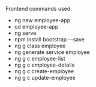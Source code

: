 Frontend commands used:

- ng new employee-app
- cd employee-app
- ng serve
- npm install bootstrap --save
- ng g class employee
- ng generate service employee
- ng g c employee-list
- ng g c employee-details
- ng g c create-employee
- ng g c update-employee
